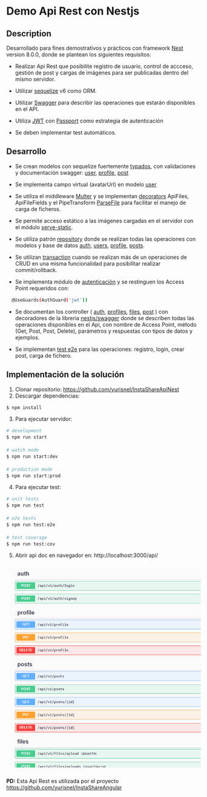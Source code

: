 # Demo Api Rest con Nestjs

## Description

Desarrollado para fines demostrativos y prácticos con framework [Nest](https://github.com/nestjs/nest) version 8.0.0, donde se plantean los siguientes requisitos:

- Realizar Api Rest que posibilite registro de usuario, control de accceso, gestión de post y cargas de imágenes para ser publicadas dentro del mismo servidor.

- Utilizar [sequelize](https://sequelize.org/) v6 como ORM.

- Utilizar [Swagger](https://swagger.io/) para describir las operaciones que estarán disponibles en el API.

- Utiliza [JWT](http://jwt.io) con [Passport](http://passportjs.org) como estrategia de autenticación

- Se deben implementar test automáticos.

## Desarrollo

- Se crean modelos con sequelize fuertemente [typados](https://www.npmjs.com/package/sequelize-typescript), con validaciones y documentación swagger: [user](src/modules/users/user.entity.ts), [profile](src/modules/profiles/profile.entity.ts), [post](src/modules/posts/post.entity.ts)

- Se implementa campo virtual (avatarUrl) en modelo [user](src/modules/users/user.entity.ts)

- Se utiliza el middleware [Multer](https://github.com/expressjs/multer) y se implementan [decorators](src/modules/files/decorator) ApiFiles, ApiFileFields y el PipeTransform [ParseFile](src/pipes/parse.file.pipe.ts) para facilitar el manejo de carga de ficheros.

- Se permite acceso estático a las imágenes cargadas en el servidor con el módulo [serve-static](https://www.npmjs.com/package/@nestjs/serve-static).

- Se utiliza patrón [repository](https://github.com/yurisnel/laravel8api/blob/main/app/Repositories/ProductRepository.php) donde se realizan todas las operaciones con modelos y base de datos [auth](src/modules/auth/auth.service.ts), [users](src/modules/users/users.service.ts), [profile](src/modules/profiles/profile.service.ts), [posts](src/modules/posts/posts.service.ts).

- Se utilizan [transaction](src/modules/profiles/profile.service.ts) cuando se realizan más de un operaciones de CRUD en una misma funcionalidad para posibilitar realizar commit/rollback.

- Se implementa módulo de [autenticación](src/modules/auth/auth.module.ts) y se restinguen los Access Point requeridos con:

```bash
  @UseGuards(AuthGuard('jwt'))
```

- Se documentan los controller ( [auth](src/modules/auth/auth.controller.ts), [profiles](src/modules/profiles/profile.controller.ts), [files](src/modules/files/files.controller.ts), [post](src/modules/posts/posts.controller.ts) ) con decoradores de la libreria [nestjs/swagger](https://www.npmjs.com/package/@nestjs/swagger) donde se describen todas las operaciones disponibles en el Api, con nombre de Access Point, método (Get, Post, Post, Delete), parámetros y respuestas con tipos de datos y ejemplos.

- Se implementan [test e2e](src/test/app.e2e-spec.ts) para las operaciones: registro, login, crear post, carga de fichero.

## Implementación de la solución

1. Clonar repositorio: https://github.com/yurisnel/InstaShareApiNest
2. Descargar dependencias:

```bash
$ npm install
```

3. Para ejecutar servidor:

```bash
# development
$ npm run start

# watch mode
$ npm run start:dev

# production mode
$ npm run start:prod
```

4. Para ejecutar test:

```bash
# unit tests
$ npm run test

# e2e tests
$ npm run test:e2e

# test coverage
$ npm run test:cov
```

5. Abrir api doc en navegador en: http://localhost:3000/api/

<img
src="preview/api-doc.png"
raw=true
alt=""
style="margin:10px"
/>

**PD:** Esta Api Rest es utilizada por el proyecto https://github.com/yurisnel/InstaShareAngular
